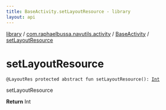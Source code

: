 ```yaml
---
title: BaseActivity.setLayoutResource - library
layout: api
---
```


<div class='api-docs-breadcrumbs'><a href="../../index.html">library</a> / <a href="../index.html">com.raphaelbussa.navutils.activity</a> / <a href="index.html">BaseActivity</a> / <a href="./set-layout-resource.html">setLayoutResource</a></div>

# setLayoutResource

<div class="signature"><code><span class="identifier">@LayoutRes</span> <span class="keyword">protected</span> <span class="keyword">abstract</span> <span class="keyword">fun </span><span class="identifier">setLayoutResource</span><span class="symbol">(</span><span class="symbol">)</span><span class="symbol">: </span><a href="https://kotlinlang.org/api/latest/jvm/stdlib/kotlin/-int/index.html"><span class="identifier">Int</span></a></code></div>

setLayoutResource

**Return**
Int

